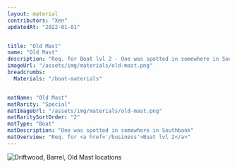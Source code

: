 ```yaml
---
layout: material
contributors: "Xen"
updatedAt: "2022-01-01"


title: "Old Mast"
name: "Old Mast"
description: "Req. for Boat lvl 2 - One was spotted in somewhere in Southbank"
imageUrl: "/assets/img/materials/old-mast.png"
breadcrumbs:
  Materials: "/boat-materials"


matName: "Old Mast"
matRarity: "Special"
matImageUrl: "/assets/img/materials/old-mast.png"
matRaritySortOrder: "2"
matType: "Boat"
matDescription: "One was spotted in somewhere in Southbank"
matOverview: "Req. for <a href='/business'>Boat lvl 2</a>"
---
```



![Driftwood, Barrel, Old Mast locations](https://cdn.discordapp.com/attachments/923509490307977227/927052030055424010/20220102_111242.png)
